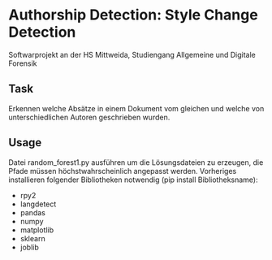 # Authorship Detection: Style Change Detection
 
Softwarprojekt an der HS Mittweida, Studiengang Allgemeine und Digitale Forensik


## Task

Erkennen welche Absätze in einem Dokument vom gleichen und welche von unterschiedlichen Autoren geschrieben wurden. <br />

## Usage

Datei random_forest1.py ausführen um die Lösungsdateien zu erzeugen, die Pfade müssen höchstwahrscheinlich angepasst werden.
Vorheriges installieren folgender Bibliotheken notwendig (pip install Bibliotheksname):
- rpy2
- langdetect
- pandas
- numpy
- matplotlib
- sklearn
- joblib
